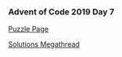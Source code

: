 ### Advent of Code 2019 Day 7

[Puzzle Page](https://adventofcode.com/2019/day/7)

[Solutions Megathread](https://www.reddit.com/r/adventofcode/comments/e7a4nj/2019_day_7_solutions/)
